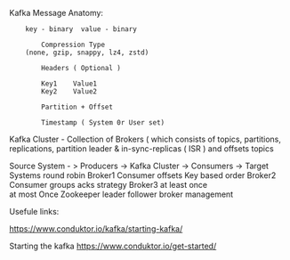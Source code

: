 Kafka Message Anatomy:

		key - binary  value - binary
			
			Compression Type
		(none, gzip, snappy, lz4, zstd) 	
		
			Headers ( Optional )
			
			Key1	Value1
			Key2 	Value2
		
			Partition + Offset
			
			Timestamp ( System 0r User set)
			

 Kafka Cluster - Collection of Brokers  ( which consists of topics, partitions, replications, partition leader & in-sync-replicas ( ISR ) and offsets topics
 
 Source System - > Producers -> 	Kafka Cluster     -> Consumers        ->		Target Systems
					round robin		Broker1				 Consumer offsets
					Key based order Broker2				 Consumer groups
					acks strategy   Broker3				 at least once 	
														 at most Once
									Zookeeper
									leader follower
									broker management
									
									


Usefule links:

https://www.conduktor.io/kafka/starting-kafka/

Starting the kafka 
https://www.conduktor.io/get-started/